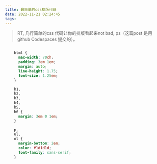 ```yaml
---
title: 最简单的css排版代码
date: 2022-11-21 02:24:45
tags:
---
```

> RT, 几行简单的css 代码让你的排版看起来not bad, ps（这篇post 是用 github Codespaces 提交的）。


```css

    html {
      max-width: 70ch;
      padding: 3em 1em;
      margin: auto;
      line-height: 1.75;
      font-size: 1.25em;
    }

    h1,
    h2,
    h3,
    h4,
    h5,
    h6 {
      margin: 3em 0 1em;
    }

    p,
    ul,
    ol {
      margin-bottom: 2em;
      color: #1d1d1d;
      font-family: sans-serif;
    }
  
```

